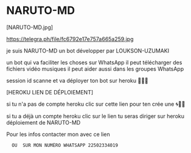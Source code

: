 # NARUTO-MD 
[NARUTO-MD.jpg]

https://telegra.ph/file/fc6792e17e757a665a259.jpg

je suis NARUTO-MD un bot développer par LOUKSON-UZUMAKI 



un bot qui va faciliter les choses sur WhatsApp il peut télécharger des fichiers vidéo musiques il peut aider aussi dans les groupes WhatsApp

session id scanne et va déployer ton bot sur heroku 🤘🏻🌀


[HEROKU LIEN DE DÉPLOIEMENT]

si tu n'a pas de compte heroku clic sur cette lien pour ten crée une 🌀🤘🏻

si tu a déjà un compte heroku clic sur le lien tu seras diriger sur heroku déploiement de NARUTO-MD


Pour les infos contacter mon avec ce lien 

      OU  SUR MON NUMÉRO WHATSAPP 22502334019
